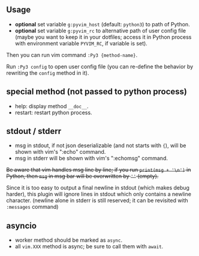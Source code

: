 ## Usage

- **optional** set variable `g:pyvim_host` (default: `python3`) to path of
  Python.
- **optional** set variable `g:pyvim_rc` to alternative path of user config
  file (maybe you want to keep it in your dotfiles; access it in Python
  process with environment variable `PYVIM_RC`, if variable is set).

Then you can run vim command `:Py3 {method-name}`.

Run `:Py3 config` to open user config file (you can re-define the behavior
by rewriting the `config` method in it).

## special method (not passed to python process)

- help: display method `__doc__`.
- restart: restart python process.

## stdout / stderr
- msg in stdout, if not json deserializable (and not starts with `{`), will be
  shown with vim's ":echo" command.
- msg in stderr will be shown with vim's ":echomsg" command.

<del>

Be aware that vim handles msg line by line; if you run `print(msg + '\n')` in
Python, then `msg` in msg bar will be overwritten by `''` (empty).

</del>

Since it is too easy to output a final newline in stdout (which makes debug
harder), this plugin will ignore lines in stdout which only contains a newline
character. (newline alone in stderr is still reserved; it can be revisited
with `:messages` command)

## asyncio
- worker method should be marked as `async`.
- all `vim.XXX` method is async; be sure to call them with `await`.
